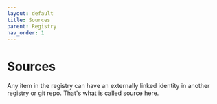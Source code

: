 ```yaml
---
layout: default
title: Sources
parent: Registry
nav_order: 1
---
```


# Sources

Any item in the registry can have an externally linked identity in another registry or git repo. That's what is called source here.
